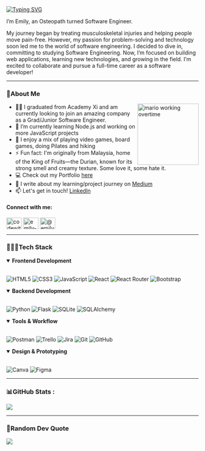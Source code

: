 [![Typing SVG](https://readme-typing-svg.herokuapp.com?font=Hanken+Grotesk&weight=500&letterSpacing=5px;&pause=1000&color=F0A6A4&multiline=true&width=435&lines=Hello%2C+%E4%BD%A0%E5%A5%BD%2C+Hai!+Welcome+to+my+profile+%F0%9F%91%8B%F0%9F%8F%BB)](https://git.io/typing-svg)

I’m Emily, an Osteopath turned Software Engineer.

My journey began by treating musculoskeletal injuries and helping people move pain-free. However, my passion for problem-solving and technology soon led me to the world of software engineering. I decided to dive in, committing to studying Software Engineering. Now, I’m focused on building web applications, learning new technologies, and growing in the field. I’m excited to collaborate and pursue a full-time career as a software developer!

---

### 💫About Me

<img align="right" height="160px" width="auto" src="https://user-images.githubusercontent.com/74038190/225813708-98b745f2-7d22-48cf-9150-083f1b00d6c9.gif" alt="mario working overtime"></a>

- 👨‍💻 I graduated from Academy Xi and am currently looking to join an amazing company as a Grad/Junior Software Engineer.
- 🌱 I’m currently learning Node.js and working on more JavaScript projects
- 👾 I enjoy a mix of playing video games, board games, doing Pilates and hiking
- ⚡ Fun fact: I'm originally from Malaysia, home of the King of Fruits—the Durian, known for its strong smell and creamy texture. Some love it, some hate it.
- 💻 Check out my Portfolio [here](https://emilychewsh.github.io/emily-portfolio-website/)
- 📝 I write about my learning/project journey on [Medium](https://medium.com/@emilychew)
- 📫 Let's get in touch! [LinkedIn](https://www.linkedin.com/in/emily-csh/)

<h4>Connect with me:</h4>
<a href="https://twitter.com/codewithemilyc" target="blank"><img align="center" src="https://raw.githubusercontent.com/rahuldkjain/github-profile-readme-generator/master/src/images/icons/Social/twitter.svg" alt="codewithemilyc" height="30" width="40" /></a>
<a href="https://linkedin.com/in/emily-csh" target="blank"><img align="center" src="https://raw.githubusercontent.com/rahuldkjain/github-profile-readme-generator/master/src/images/icons/Social/linked-in-alt.svg" alt="emily-csh" height="30" width="40" /></a>
<a href="https://medium.com/@emilychew" target="blank"><img align="center" src="https://raw.githubusercontent.com/rahuldkjain/github-profile-readme-generator/master/src/images/icons/Social/medium.svg" alt="@emilychew" height="30" width="40" /></a>

---

### 👩🏻‍💻Tech Stack

<details open>
<summary><b>Frontend Development</b></summary>
<br>

![HTML5](https://img.shields.io/badge/html5-%23E34F26.svg?style=for-the-badge&logo=html5&logoColor=white)
![CSS3](https://img.shields.io/badge/css3-%231572B6.svg?style=for-the-badge&logo=css3&logoColor=white)
![JavaScript](https://img.shields.io/badge/javascript-%23323330.svg?style=for-the-badge&logo=javascript&logoColor=%23F7DF1E)
![React](https://img.shields.io/badge/react-%2320232a.svg?style=for-the-badge&logo=react&logoColor=%2361DAFB)
![React Router](https://img.shields.io/badge/React_Router-CA4245?style=for-the-badge&logo=react-router&logoColor=white)
![Bootstrap](https://img.shields.io/badge/Bootstrap-563D7C?style=for-the-badge&logo=bootstrap&logoColor=white)

</details>

<details open>
<summary><b>Backend Development</b></summary>
<br>

![Python](https://img.shields.io/badge/python-3670A0?style=for-the-badge&logo=python&logoColor=ffdd54)
![Flask](https://img.shields.io/badge/Flask-000000?style=for-the-badge&logo=Flask&logoColor=white)
![SQLite](https://img.shields.io/badge/SQLite-003B57?style=for-the-badge&logo=sqlite&logoColor=white)
![SQLAlchemy](https://img.shields.io/badge/sqlalchemy-D71F00?style=for-the-badge&logo=sqlalchemy&logoColor=white)

</details>

<details open>
<summary><b>Tools & Workflow</b></summary>
<br>

![Postman](https://img.shields.io/badge/Postman-FF6C37?style=for-the-badge&logo=postman&logoColor=white)
![Trello](https://img.shields.io/badge/Trello-%23026AA7.svg?style=for-the-badge&logo=Trello&logoColor=white)
![Jira](https://img.shields.io/badge/jira-%230A0FFF.svg?style=for-the-badge&logo=jira&logoColor=white)
![Git](https://img.shields.io/badge/git-%23F05033.svg?style=for-the-badge&logo=git&logoColor=white)
![GitHub](https://img.shields.io/badge/github-%23121011.svg?style=for-the-badge&logo=github&logoColor=white)

</details>

<details open>
<summary><b>Design & Prototyping</b></summary>
<br>

![Canva](https://img.shields.io/badge/Canva-%2300C4CC.svg?style=for-the-badge&logo=Canva&logoColor=white)
![Figma](https://img.shields.io/badge/figma-%23F24E1E.svg?style=for-the-badge&logo=figma&logoColor=white)

</details>

---

### 📊GitHub Stats :

![](https://github-readme-stats.vercel.app/api/top-langs/?username=emilychewsh&theme=rose&hide_border=false&include_all_commits=false&count_private=false&layout=compact)

---

### 💌Random Dev Quote

![](https://quotes-github-readme.vercel.app/api?type=horizontal&theme=light)
<br>
